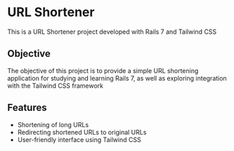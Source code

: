 # URL Shortener

This is a URL Shortener project developed with Rails 7 and Tailwind CSS

## Objective

The objective of this project is to provide a simple URL shortening application for studying and learning Rails 7, as well as exploring integration with the Tailwind CSS framework

## Features

- Shortening of long URLs
- Redirecting shortened URLs to original URLs
- User-friendly interface using Tailwind CSS




